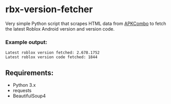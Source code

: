 # rbx-version-fetcher

Very simple Python script that scrapes HTML data from [APKCombo](https://apkcombo.com/) to fetch the latest Roblox Android version and version code.

### Example output:
```
Latest roblox version fetched: 2.678.1752
Latest roblox version code fetched: 1844
```

## Requirements:
- Python 3.x
- requests
- BeautifulSoup4
